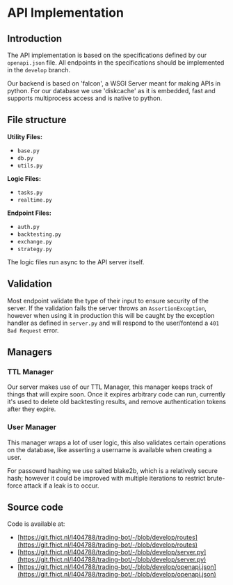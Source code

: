 # API Implementation
## Introduction
The API implementation is based on the specifications defined by our `openapi.json` file.
All endpoints in the specifications should be implemented in the `develop` branch.

Our backend is based on 'falcon', a WSGI Server meant for making APIs in python.
For our database we use 'diskcache' as it is embedded, fast and supports multiprocess access and is native to python.


## File structure
**Utility Files:**
* `base.py`
* `db.py`
* `utils.py`

**Logic Files:**
* `tasks.py`
* `realtime.py`

**Endpoint Files:**
* `auth.py`
* `backtesting.py`
* `exchange.py`
* `strategy.py`

The logic files run async to the API server itself.

## Validation
Most endpoint validate the type of their input to ensure security of the server. If the validation fails the server throws an `AssertionException`, however when using it in production this will be caught by the exception handler as defined in `server.py` and will respond to the user/fontend a `401 Bad Request` error.

## Managers
### TTL Manager
Our server makes use of our TTL Manager, this manager keeps track of things that will expire soon. Once it expires arbitrary code can run, currently it's used to delete old backtesting results, and remove authentication tokens after they expire.

### User Manager
This manager wraps a lot of user logic, this also validates certain operations on the database, like asserting a username is available when creating a user.

For passowrd hashing we use salted blake2b, which is a relatively secure hash; however it could be improved with multiple iterations to restrict brute-force attack if a leak is to occur.

## Source code

Code is available at:
* [https://git.fhict.nl/I404788/trading-bot/-/blob/develop/routes](https://git.fhict.nl/I404788/trading-bot/-/blob/develop/routes)
* [https://git.fhict.nl/I404788/trading-bot/-/blob/develop/server.py](https://git.fhict.nl/I404788/trading-bot/-/blob/develop/server.py)
* [https://git.fhict.nl/I404788/trading-bot/-/blob/develop/openapi.json](https://git.fhict.nl/I404788/trading-bot/-/blob/develop/openapi.json)